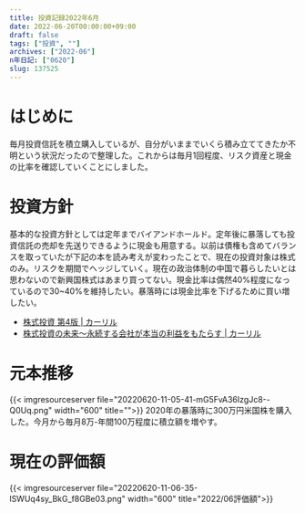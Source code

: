 ```yaml
---
title: 投資記録2022年6月
date: 2022-06-20T00:00:00+09:00
draft: false
tags: ["投資", ""]
archives: ["2022-06"]
n年日記: ["0620"]
slug: 137525
---
```

# はじめに
毎月投資信託を積立購入しているが、自分がいままでいくら積み立ててきたか不明という状況だったので整理した。これからは毎月1回程度、リスク資産と現金の比率を確認していくことにしました。
# 投資方針
基本的な投資方針としては定年までバイアンドホールド。定年後に暴落しても投資信託の売却を先送りできるように現金も用意する。以前は債権も含めてバランスを取っていたが下記の本を読み考えが変わったことで、現在の投資対象は株式のみ。リスクを期間でヘッジしていく。現在の政治体制の中国で暮らしたいとは思わないので新興国株式はあまり買ってない。現金比率は偶然40%程度になっているので30~40%を維持したい。暴落時には現金比率を下げるために買い増したい。
- [株式投資 第4版 | カーリル](https://calil.jp/book/4822246809)
- [株式投資の未来～永続する会社が本当の利益をもたらす | カーリル](https://calil.jp/book/4822244571)
# 元本推移
{{< imgresourceserver file="20220620-11-05-41-mG5FvA36IzgJc8--Q0Uq.png" width="600" title="">}}
2020年の暴落時に300万円米国株を購入した。今月から毎月8万-年間100万程度に積立額を増やす。
# 現在の評価額
{{< imgresourceserver file="20220620-11-06-35-lSWUq4sy_BkG_f8GBe03.png" width="600" title="2022/06評価額">}}